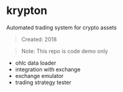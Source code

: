 # krypton

Automated trading system for crypto assets

> Created: 2018

> Note: This repo is code demo only

- ohlc data loader
- integration with exchange
- exchange emulator
- trading strategy tester


